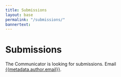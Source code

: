 ```yaml
---
title: Submissions
layout: base
permalink: "/submissions/"
bannertext: 
---
```

# Submissions 

The Communicator is looking for submissions. Email [{{metadata.author.email}}](mailto:{{metadata.author.email}}).